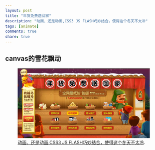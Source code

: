 ```yaml
---
layout: post
title: "年货免费送回家"
description: "动画、还是动画,CSS3 JS FLASH巧妙结合，使得这个冬天不太冷"
tags: [animate]
comments: true
share: true
---
```


## canvas的雪花飘动
<figure>
    <a href="http://www.wanggou.com/promote/2013/nianhuo_lingshi.shtml"><img src="/img/nianhuo.jpg" alt=""></a>
    <figcaption><a href="http://www.wanggou.com/promote/2013/nianhuo_lingshi.shtml" title="动画、还是动画,CSS3 JS FLASH巧妙结合，使得这个冬天不太冷">动画、还是动画,CSS3 JS FLASH巧妙结合，使得这个冬天不太冷</a>.</figcaption>
</figure>




